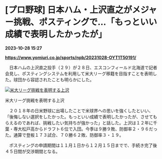 # [プロ野球] 日本ハム・上沢直之がメジャー挑戦、ポスティングで…「もっといい成績で表明したかったが」

**2023-10-28 15:27**

**https://www.yomiuri.co.jp/sports/npb/20231028-OYT1T50191/**

　日本ハムの上沢直之投手（２９）が２８日、エスコンフィールド北海道で記者会見し、ポスティングシステムを利用して米大リーグ移籍を目指すことを表明した。球団から容認されたことも明らかにした。

[![米大リーグ挑戦を表明する上沢](https://www.yomiuri.co.jp/media/2023/10/20231028-OYT1I50153-1.jpg)](https://www.yomiuri.co.jp/pluralphoto/20231028-OYT1I50153/)

米大リーグ挑戦を表明する上沢

　２０１８年の日米野球に出場したことで米球界への思いを強くしたといい、「後悔しない選択をしたかった。もっといい成績で表明したかったが、させてもらえるのであれば、挑戦したい気持ちが強かった」と話した。上沢は１２年に千葉・専大松戸高からドラフト６位で入団。今季は９勝９敗、防御率２・９６だった。通算で登板１７３試合、７０勝６２敗、防御率３・１９。

　ポスティングの申請期間は１１月１日から１２月１５日までで、手続き完了後４５日間が交渉期間となる。